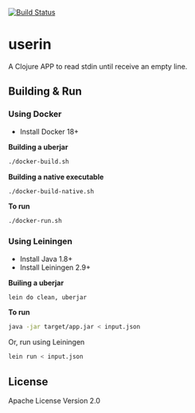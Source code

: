 [![Build Status](https://travis-ci.org/fabiojose/clojure-ex.svg?branch=master)](https://travis-ci.org/fabiojose/clojure-ex)

# userin

A Clojure APP to read stdin until receive an empty line.

## Building & Run

### Using Docker

- Install Docker 18+

**Building a uberjar**

```bash
./docker-build.sh
```

**Building a native executable**

```bash
./docker-build-native.sh
```

**To run**

```bash
./docker-run.sh
```

### Using Leiningen

- Install Java 1.8+
- Install Leiningen 2.9+

**Builing a uberjar**

```bash
lein do clean, uberjar
```

**To run**

```bash
java -jar target/app.jar < input.json
```

Or, run using Leiningen

```bash
lein run < input.json
```

## License

Apache License Version 2.0
